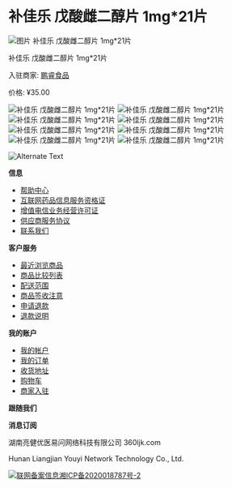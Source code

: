 # 补佳乐 戊酸雌二醇片 1mg*21片

![图片 补佳乐 戊酸雌二醇片 1mg*21片](/images/thumbs/0000862_-1mg21_550.jpeg)

补佳乐 戊酸雌二醇片 1mg*21片

入驻商家: [鹏睿食品](/%E8%AF%9A%E6%83%A0%E8%B4%B8%E6%98%93)

价格: ¥35.00

![补佳乐 戊酸雌二醇片 1mg*21片](http://image.360lj.com/userfiles/images/201707/5930759307_20170722135300747.png) 
![补佳乐 戊酸雌二醇片 1mg*21片](http://image.360lj.com/userfiles/images/201707/7314973149_20170722135302872.png) 
![补佳乐 戊酸雌二醇片 1mg*21片](http://image.360lj.com/userfiles/images/201707/6785167851_20170722135304497.png) 
![补佳乐 戊酸雌二醇片 1mg*21片](http://image.360lj.com/userfiles/images/201707/3409434094_20170722135309655.png) 
![补佳乐 戊酸雌二醇片 1mg*21片](http://image.360lj.com/userfiles/images/201707/6207462074_20170722135313591.png) 
![补佳乐 戊酸雌二醇片 1mg*21片](http://image.360lj.com/userfiles/images/201707/2703427034_20170722135316763.png) 
![补佳乐 戊酸雌二醇片 1mg*21片](http://image.360lj.com/userfiles/images/201707/3773737737_20170722135319154.jpg) 
![补佳乐 戊酸雌二醇片 1mg*21片](http://image.360lj.com/userfiles/images/201707/9241592415_20170722135325044.png)

![Alternate Text](//image.360lj.com/vshop/images/jsyhm-11.png)

**信息**

-   [帮助中心](/HelpCenter/index)
-   [互联网药品信息服务资格证](/%E4%BA%92%E8%81%94%E7%BD%91%E8%8D%AF%E5%93%81%E4%BF%A1%E6%81%AF%E6%9C%8D%E5%8A%A1%E8%B5%84%E6%A0%BC%E8%AF%81)
-   [增值电信业务经营许可证](/%E5%A2%9E%E5%80%BC%E7%94%B5%E4%BF%A1%E4%B8%9A%E5%8A%A1%E7%BB%8F%E8%90%A5%E8%AE%B8%E5%8F%AF%E8%AF%81)
-   [供应商服务协议](/terms-of-services-for-vendors)
-   [联系我们](/contactus)

**客户服务**

-   [最近浏览商品](/recentlyviewedproducts)
-   [商品比较列表](/compareproducts)
-   [配送范围](/%E9%85%8D%E9%80%81%E8%8C%83%E5%9B%B4)
-   [商品签收注意](/%E5%95%86%E5%93%81%E7%AD%BE%E6%94%B6%E6%B3%A8%E6%84%8F)
-   [申请退款](/%E7%94%B3%E8%AF%B7%E9%80%80%E6%AC%BE)
-   [退款说明](/%E9%80%80%E6%AC%BE%E8%AF%B4%E6%98%8E)

**我的账户**

-   [我的帐户](/customer/info)
-   [我的订单](/order/history)
-   [收货地址](/customer/addresses)
-   [购物车](/cart)
-   [商家入驻](/vendor/apply)

**跟随我们**

**消息订阅**

湖南亮健优医易问网络科技有限公司 360ljk.com

Hunan Liangjian Youyi Network Technology Co., Ltd.

[![联网备案信息](//image.360lj.com/images/ga.png)湘ICP备2020018787号-2](https://beian.miit.gov.cn)
<!-- tcd_original_link https://edi.360lj.com/%E8%A1%A5%E4%BD%B3%E4%B9%90-%E6%88%8A%E9%85%B8%E9%9B%8C%E4%BA%8C%E9%86%87%E7%89%87-1mg21%E7%89%87-3-2 -->
